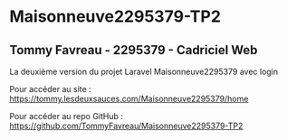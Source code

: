 # Maisonneuve2295379-TP2

## Tommy Favreau - 2295379 - Cadriciel Web

La deuxième version du projet Laravel Maisonneuve2295379 avec login

Pour accéder au site : https://tommy.lesdeuxsauces.com/Maisonneuve2295379/home

Pour accéder au repo GitHub : https://github.com/TommyFavreau/Maisonneuve2295379-TP2
